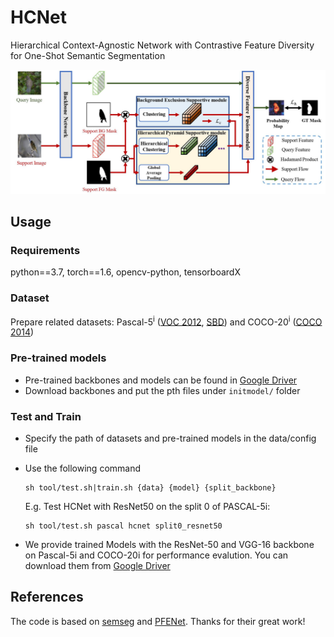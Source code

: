 # HCNet
Hierarchical Context-Agnostic Network with Contrastive Feature Diversity for One-Shot Semantic Segmentation

![avg](figure/structure.jpg)

## Usage
### Requirements
python==3.7, torch==1.6, opencv-python, tensorboardX

### Dataset
Prepare related datasets: Pascal-5<sup>i</sup> ([VOC 2012](http://host.robots.ox.ac.uk/pascal/VOC/voc2012/), [SBD](http://home.bharathh.info/pubs/codes/SBD/download.html)) and COCO-20<sup>i</sup> ([COCO 2014](https://cocodataset.org/#download))

### Pre-trained models
- Pre-trained backbones and models can be found in [Google Driver](https://drive.google.com/file/d/1jSgUqtv8lNpggTBCZqvrHjFYk3js3OK1/view?usp=share_link)
- Download backbones and put the pth files under `initmodel/` folder

### Test and  Train
+ Specify the path of datasets and pre-trained models in the data/config file
+ Use the following command 
  ```
  sh tool/test.sh|train.sh {data} {model} {split_backbone}
  ```

  E.g. Test HCNet with ResNet50 on the split 0 of PASCAL-5i:
  ```
  sh tool/test.sh pascal hcnet split0_resnet50
  ```
+ We provide trained Models with the ResNet-50 and VGG-16 backbone on Pascal-5i and COCO-20i for performance evalution. You can download them from [Google Driver](https://drive.google.com/file/d/1CagJKydM-lfJ1PS_whGeQvEWXYep9KRv/view?usp=share_link)

## References
The code is based on [semseg](https://github.com/hszhao/semseg) and [PFENet](https://github.com/Jia-Research-Lab/PFENet). Thanks for their great work!
